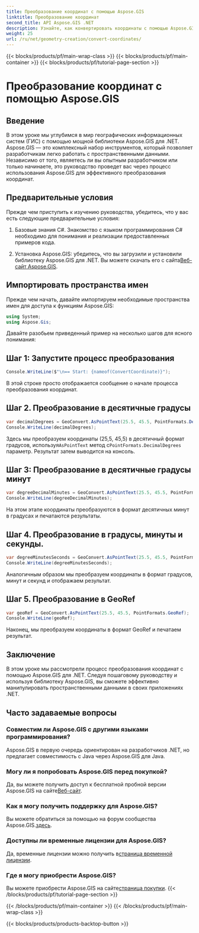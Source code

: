 ```yaml
---
title: Преобразование координат с помощью Aspose.GIS
linktitle: Преобразование координат
second_title: API Aspose.GIS .NET
description: Узнайте, как конвертировать координаты с помощью Aspose.GIS для .NET. Предоставляется пошаговое руководство, предварительные требования и часто задаваемые вопросы.
weight: 25
url: /ru/net/geometry-creation/convert-coordinates/
---
```


{{< blocks/products/pf/main-wrap-class >}}
{{< blocks/products/pf/main-container >}}
{{< blocks/products/pf/tutorial-page-section >}}

# Преобразование координат с помощью Aspose.GIS

## Введение
В этом уроке мы углубимся в мир географических информационных систем (ГИС) с помощью мощной библиотеки Aspose.GIS для .NET. Aspose.GIS — это комплексный набор инструментов, который позволяет разработчикам легко работать с пространственными данными. Независимо от того, являетесь ли вы опытным разработчиком или только начинаете, это руководство проведет вас через процесс использования Aspose.GIS для эффективного преобразования координат.
## Предварительные условия
Прежде чем приступить к изучению руководства, убедитесь, что у вас есть следующие предварительные условия:
1. Базовые знания C#. Знакомство с языком программирования C# необходимо для понимания и реализации предоставленных примеров кода.
  
2.  Установка Aspose.GIS: убедитесь, что вы загрузили и установили библиотеку Aspose.GIS для .NET. Вы можете скачать его с сайта[Веб-сайт Aspose.GIS](https://releases.aspose.com/gis/net/).

## Импортировать пространства имен
Прежде чем начать, давайте импортируем необходимые пространства имен для доступа к функциям Aspose.GIS:
```csharp
using System;
using Aspose.Gis;
```

Давайте разобьем приведенный пример на несколько шагов для ясного понимания:
## Шаг 1: Запустите процесс преобразования
```csharp
Console.WriteLine($"\n== Start: {nameof(ConvertCoordinate)}");
```
В этой строке просто отображается сообщение о начале процесса преобразования координат.
## Шаг 2. Преобразование в десятичные градусы
```csharp
var decimalDegrees = GeoConvert.AsPointText(25.5, 45.5, PointFormats.DecimalDegrees);
Console.WriteLine(decimalDegrees);
```
 Здесь мы преобразуем координаты (25,5, 45,5) в десятичный формат градусов, используя`AsPointText` метод с`PointFormats.DecimalDegrees` параметр. Результат затем выводится на консоль.
## Шаг 3: Преобразование в десятичные градусы минут
```csharp
var degreeDecimalMinutes = GeoConvert.AsPointText(25.5, 45.5, PointFormats.DegreeDecimalMinutes);
Console.WriteLine(degreeDecimalMinutes);
```
На этом этапе координаты преобразуются в формат десятичных минут в градусах и печатаются результаты.
## Шаг 4. Преобразование в градусы, минуты и секунды.
```csharp
var degreeMinutesSeconds = GeoConvert.AsPointText(25.5, 45.5, PointFormats.DegreeMinutesSeconds);
Console.WriteLine(degreeMinutesSeconds);
```
Аналогичным образом мы преобразуем координаты в формат градусов, минут и секунд и отображаем результат.
## Шаг 5. Преобразование в GeoRef
```csharp
var geoRef = GeoConvert.AsPointText(25.5, 45.5, PointFormats.GeoRef);
Console.WriteLine(geoRef);
```
Наконец, мы преобразуем координаты в формат GeoRef и печатаем результат.

## Заключение
В этом уроке мы рассмотрели процесс преобразования координат с помощью Aspose.GIS для .NET. Следуя пошаговому руководству и используя библиотеку Aspose.GIS, вы сможете эффективно манипулировать пространственными данными в своих приложениях .NET.
## Часто задаваемые вопросы
### Совместим ли Aspose.GIS с другими языками программирования?
Aspose.GIS в первую очередь ориентирован на разработчиков .NET, но предлагает совместимость с Java через Aspose.GIS для Java.
### Могу ли я попробовать Aspose.GIS перед покупкой?
 Да, вы можете получить доступ к бесплатной пробной версии Aspose.GIS на сайте[Веб-сайт](https://releases.aspose.com/).
### Как я могу получить поддержку для Aspose.GIS?
 Вы можете обратиться за помощью на форум сообщества Aspose.GIS.[здесь](https://forum.aspose.com/c/gis/33).
### Доступны ли временные лицензии для Aspose.GIS?
 Да, временные лицензии можно получить в[страница временной лицензии](https://purchase.aspose.com/temporary-license/).
### Где я могу приобрести Aspose.GIS?
 Вы можете приобрести Aspose.GIS на сайте[страница покупки](https://purchase.aspose.com/buy).
{{< /blocks/products/pf/tutorial-page-section >}}

{{< /blocks/products/pf/main-container >}}
{{< /blocks/products/pf/main-wrap-class >}}

{{< blocks/products/products-backtop-button >}}
